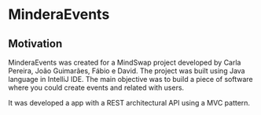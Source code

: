 # MinderaEvents

## Motivation

MinderaEvents was created for a MindSwap project developed by Carla Pereira, João Guimarães, Fábio e David.
The project was built using Java language in IntelliJ IDE.
The main objective was to build a piece of software where you could create events and related with users.

It was developed a app with a REST architectural API using a MVC pattern.
